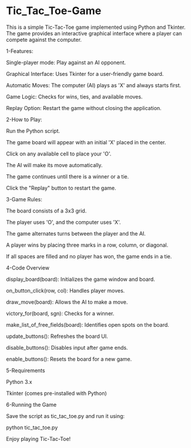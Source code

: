 # Tic_Tac_Toe-Game

This is a simple Tic-Tac-Toe game implemented using Python and Tkinter. The game provides an interactive graphical interface where a player can compete against the computer.

1-Features:

Single-player mode: Play against an AI opponent.

Graphical Interface: Uses Tkinter for a user-friendly game board.

Automatic Moves: The computer (AI) plays as 'X' and always starts first.

Game Logic: Checks for wins, ties, and available moves.

Replay Option: Restart the game without closing the application.

2-How to Play:

Run the Python script.

The game board will appear with an initial 'X' placed in the center.

Click on any available cell to place your 'O'.

The AI will make its move automatically.

The game continues until there is a winner or a tie.

Click the "Replay" button to restart the game.

3-Game Rules:

The board consists of a 3x3 grid.

The player uses 'O', and the computer uses 'X'.

The game alternates turns between the player and the AI.

A player wins by placing three marks in a row, column, or diagonal.

If all spaces are filled and no player has won, the game ends in a tie.

4-Code Overview

display_board(board): Initializes the game window and board.

on_button_click(row, col): Handles player moves.

draw_move(board): Allows the AI to make a move.

victory_for(board, sgn): Checks for a winner.

make_list_of_free_fields(board): Identifies open spots on the board.

update_buttons(): Refreshes the board UI.

disable_buttons(): Disables input after game ends.

enable_buttons(): Resets the board for a new game.

5-Requirements

Python 3.x

Tkinter (comes pre-installed with Python)

6-Running the Game

Save the script as tic_tac_toe.py and run it using:

python tic_tac_toe.py

Enjoy playing Tic-Tac-Toe!

